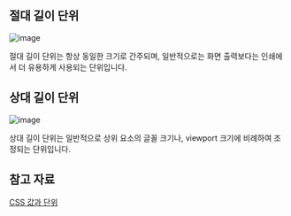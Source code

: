 ## 절대 길이 단위
![image](https://github.com/prgrms-web-devcourse/FEDC4-CS-Study/assets/50488780/160631a0-b080-4494-ad96-8aef80103a65)  

절대 길이 단위는 항상 동일한 크기로 간주되며, 일반적으로는 화면 출력보다는 인쇄에서 더 유용하게 사용되는 단위입니다.  

## 상대 길이 단위
![image](https://github.com/prgrms-web-devcourse/FEDC4-CS-Study/assets/50488780/f09dd3ec-b623-49fa-bc35-ba6f227b85c2)  

상대 길이 단위는 일반적으로 상위 요소의 글꼴 크기나, viewport 크기에 비례하여 조정되는 단위입니다.  

## 참고 자료
[CSS 값과 단위](https://developer.mozilla.org/ko/docs/Learn/CSS/Building_blocks/Values_and_units)  